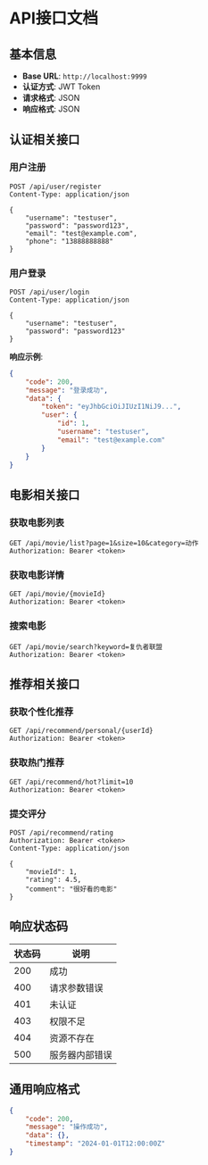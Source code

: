 # API接口文档

## 基本信息
- **Base URL**: `http://localhost:9999`
- **认证方式**: JWT Token
- **请求格式**: JSON
- **响应格式**: JSON

## 认证相关接口

### 用户注册
```http
POST /api/user/register
Content-Type: application/json

{
    "username": "testuser",
    "password": "password123",
    "email": "test@example.com",
    "phone": "13888888888"
}
```

### 用户登录
```http
POST /api/user/login
Content-Type: application/json

{
    "username": "testuser",
    "password": "password123"
}
```

**响应示例**:
```json
{
    "code": 200,
    "message": "登录成功",
    "data": {
        "token": "eyJhbGciOiJIUzI1NiJ9...",
        "user": {
            "id": 1,
            "username": "testuser",
            "email": "test@example.com"
        }
    }
}
```

## 电影相关接口

### 获取电影列表
```http
GET /api/movie/list?page=1&size=10&category=动作
Authorization: Bearer <token>
```

### 获取电影详情
```http
GET /api/movie/{movieId}
Authorization: Bearer <token>
```

### 搜索电影
```http
GET /api/movie/search?keyword=复仇者联盟
Authorization: Bearer <token>
```

## 推荐相关接口

### 获取个性化推荐
```http
GET /api/recommend/personal/{userId}
Authorization: Bearer <token>
```

### 获取热门推荐
```http
GET /api/recommend/hot?limit=10
Authorization: Bearer <token>
```

### 提交评分
```http
POST /api/recommend/rating
Authorization: Bearer <token>
Content-Type: application/json

{
    "movieId": 1,
    "rating": 4.5,
    "comment": "很好看的电影"
}
```

## 响应状态码

| 状态码 | 说明 |
|--------|------|
| 200 | 成功 |
| 400 | 请求参数错误 |
| 401 | 未认证 |
| 403 | 权限不足 |
| 404 | 资源不存在 |
| 500 | 服务器内部错误 |

## 通用响应格式

```json
{
    "code": 200,
    "message": "操作成功",
    "data": {},
    "timestamp": "2024-01-01T12:00:00Z"
}
```